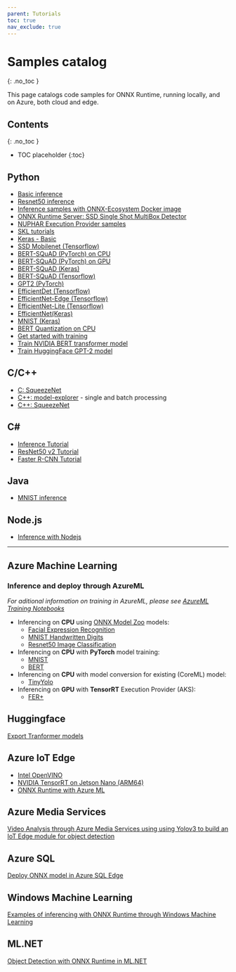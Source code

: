 ```yaml
---
parent: Tutorials
toc: true
nav_exclude: true 
---
```


# Samples catalog
{: .no_toc }

This page catalogs code samples for ONNX Runtime, running locally, and on Azure, both cloud and edge.  

## Contents
{: .no_toc }

* TOC placeholder
{:toc}

## Python

* [Basic inference](https://microsoft.github.io/onnxruntime/python/tutorial.html)
* [Resnet50 inference](https://github.com/onnx/onnx-docker/blob/master/onnx-ecosystem/inference_demos/resnet50_modelzoo_onnxruntime_inference.ipynb)
* [Inference samples with ONNX-Ecosystem Docker image](https://github.com/onnx/onnx-docker/tree/master/onnx-ecosystem/inference_demos)
* [ONNX Runtime Server: SSD Single Shot MultiBox Detector](https://github.com/onnx/tutorials/blob/master/tutorials/OnnxRuntimeServerSSDModel.ipynb)
* [NUPHAR Execution Provider samples](https://github.com/microsoft/onnxruntime/tree/master/docs/python/notebooks/onnxruntime-nuphar-tutorial.ipynb)
* [SKL tutorials](http://onnx.ai/sklearn-onnx/index_tutorial.html)
* [Keras - Basic](https://microsoft.github.io/onnxruntime/python/auto_examples/plot_dl_keras.html#sphx-glr-auto-examples-plot-dl-keras-py)
* [SSD Mobilenet (Tensorflow)](https://github.com/onnx/tensorflow-onnx/blob/master/tutorials/ConvertingSSDMobilenetToONNX.ipynb)
* [BERT-SQuAD (PyTorch) on CPU](https://github.com/microsoft/onnxruntime/tree/master/onnxruntime/python/tools/transformers/notebooks/PyTorch_Bert-Squad_OnnxRuntime_CPU.ipynb)
* [BERT-SQuAD (PyTorch) on GPU](https://github.com/microsoft/onnxruntime/tree/master/onnxruntime/python/tools/transformers/notebooks/PyTorch_Bert-Squad_OnnxRuntime_GPU.ipynb)
* [BERT-SQuAD (Keras)](https://github.com/microsoft/onnxruntime/tree/master/onnxruntime/python/tools/transformers/notebooks/Tensorflow_Keras_Bert-Squad_OnnxRuntime_CPU.ipynb)
* [BERT-SQuAD (Tensorflow)](https://github.com/onnx/tensorflow-onnx/blob/master/tutorials/BertTutorial.ipynb)
* [GPT2 (PyTorch)](https://github.com/microsoft/onnxruntime/tree/master/onnxruntime/python/tools/transformers/notebooks/Inference_GPT2_with_OnnxRuntime_on_CPU.ipynb)
* [EfficientDet (Tensorflow)](https://github.com/onnx/tensorflow-onnx/blob/master/tutorials/efficientdet.ipynb)
* [EfficientNet-Edge (Tensorflow)](https://github.com/onnx/tensorflow-onnx/blob/master/tutorials/efficientnet-edge.ipynb)
* [EfficientNet-Lite (Tensorflow)](https://github.com/onnx/tensorflow-onnx/blob/master/tutorials/efficientnet-lite.ipynb)
* [EfficientNet(Keras)](https://github.com/onnx/keras-onnx/blob/master/tutorial/TensorFlow_Keras_EfficientNet.ipynb)
* [MNIST (Keras)](https://github.com/onnx/keras-onnx/blob/master/tutorial/TensorFlow_Keras_MNIST.ipynb)
* [BERT Quantization on CPU](https://github.com/microsoft/onnxruntime/tree/master/onnxruntime/python/tools/quantization/notebooks/Bert-GLUE_OnnxRuntime_quantization.ipynb)
* [Get started with training](https://github.com/microsoft/onnxruntime-training-examples/tree/master/getting-started)
* [Train NVIDIA BERT transformer model](https://github.com/microsoft/onnxruntime-training-examples/tree/master/nvidia-bert)
* [Train HuggingFace GPT-2 model](https://github.com/microsoft/onnxruntime-training-examples/tree/master/huggingface-gpt2)

## C/C++

* [C: SqueezeNet](https://github.com/microsoft/onnxruntime/tree/master/csharp/test/Microsoft.ML.OnnxRuntime.EndToEndTests.Capi/C_Api_Sample.cpp)
* [C++: model-explorer](https://github.com/microsoft/onnxruntime/tree/master/samples/c_cxx/model-explorer) - single and batch processing
* [C++: SqueezeNet](https://github.com/microsoft/onnxruntime/tree/master/csharp/test/Microsoft.ML.OnnxRuntime.EndToEndTests.Capi/CXX_Api_Sample.cpp)

## C#

* [Inference Tutorial](resnet50_csharp.md)
* [ResNet50 v2 Tutorial](https://github.com/microsoft/onnxruntime/tree/master/csharp/sample/Microsoft.ML.OnnxRuntime.ResNet50v2Sample)
* [Faster R-CNN Tutorial](https://github.com/microsoft/onnxruntime/tree/master/csharp/sample/Microsoft.ML.OnnxRuntime.FasterRcnnSample)

## Java

* [MNIST inference](https://github.com/microsoft/onnxruntime/tree/master/java/src/test/java/sample/ScoreMNIST.java)

## Node.js

* [Inference with Nodejs](https://github.com/microsoft/onnxruntime/tree/master/samples/nodejs)

---

## Azure Machine Learning

### Inference and deploy through AzureML

*For aditional information on training in AzureML, please see [AzureML Training Notebooks](https://github.com/Azure/MachineLearningNotebooks/tree/master/how-to-use-azureml/training)*

* Inferencing on **CPU** using [ONNX Model Zoo](https://github.com/onnx/models) models: 
  * [Facial Expression Recognition](https://github.com/Azure/MachineLearningNotebooks/blob/master/how-to-use-azureml/deployment/onnx/onnx-inference-facial-expression-recognition-deploy.ipynb) 
  * [MNIST Handwritten Digits](https://github.com/Azure/MachineLearningNotebooks/blob/master/how-to-use-azureml/deployment/onnx/onnx-inference-mnist-deploy.ipynb)
  * [Resnet50 Image Classification](https://github.com/Azure/MachineLearningNotebooks/blob/master/how-to-use-azureml/deployment/onnx/onnx-modelzoo-aml-deploy-resnet50.ipynb)
* Inferencing on **CPU** with **PyTorch** model training:
  * [MNIST](https://github.com/Azure/MachineLearningNotebooks/blob/master/how-to-use-azureml/deployment/onnx/onnx-train-pytorch-aml-deploy-mnist.ipynb)
  * [BERT](https://github.com/microsoft/onnxruntime/tree/master/onnxruntime/python/tools/transformers/notebooks/Inference_Bert_with_OnnxRuntime_on_AzureML.ipynb)
* Inferencing on **CPU** with model conversion for existing (CoreML) model:
  * [TinyYolo](https://github.com/Azure/MachineLearningNotebooks/blob/master/how-to-use-azureml/deployment/onnx/onnx-convert-aml-deploy-tinyyolo.ipynb)
* Inferencing on **GPU** with **TensorRT** Execution Provider (AKS):
  * [FER+](https://github.com/microsoft/onnxruntime/tree/master/docs/python/notebooks/onnx-inference-byoc-gpu-cpu-aks.ipynb)

## Huggingface

[Export Tranformer models](https://github.com/huggingface/transformers/blob/master/notebooks/04-onnx-export.ipynb)

## Azure IoT Edge

* [Intel OpenVINO](http://aka.ms/onnxruntime-openvino)
* [NVIDIA TensorRT on Jetson Nano (ARM64)](http://aka.ms/onnxruntime-arm64)
* [ONNX Runtime with Azure ML](https://github.com/Azure-Samples/onnxruntime-iot-edge/blob/master/AzureML-OpenVINO/README.md)
  
## Azure Media Services

[Video Analysis through Azure Media Services using using Yolov3 to build an IoT Edge module for object detection](https://github.com/Azure/live-video-analytics/tree/master/utilities/video-analysis/yolov3-onnx)

## Azure SQL

[Deploy ONNX model in Azure SQL Edge](https://docs.microsoft.com/en-us/azure/azure-sql-edge/deploy-onnx)

## Windows Machine Learning

[Examples of inferencing with ONNX Runtime through Windows Machine Learning](https://docs.microsoft.com/en-us/windows/ai/windows-ml/tools-and-samples#samples)
  
## ML.NET

[Object Detection with ONNX Runtime in ML.NET](https://docs.microsoft.com/en-us/dotnet/machine-learning/tutorials/object-detection-onnx)
